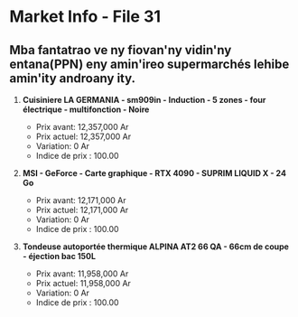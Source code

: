 # Market Info - File 31

## Mba fantatrao ve ny fiovan'ny vidin'ny entana(PPN) eny amin'ireo supermarchés lehibe amin'ity androany ity.

1. **Cuisiniere LA GERMANIA - sm909in - Induction - 5 zones - four électrique - multifonction - Noire**
   - Prix avant: 12,357,000 Ar
   - Prix actuel: 12,357,000 Ar
   - Variation: 0 Ar
   - Indice de prix : 100.00

2. **MSI - GeForce - Carte graphique - RTX 4090 - SUPRIM LIQUID X - 24 Go**
   - Prix avant: 12,171,000 Ar
   - Prix actuel: 12,171,000 Ar
   - Variation: 0 Ar
   - Indice de prix : 100.00

3. **Tondeuse autoportée thermique ALPINA AT2 66 QA - 66cm de coupe - éjection bac 150L**
   - Prix avant: 11,958,000 Ar
   - Prix actuel: 11,958,000 Ar
   - Variation: 0 Ar
   - Indice de prix : 100.00


